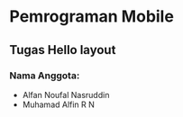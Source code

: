 # Pemrograman Mobile
## Tugas Hello layout
### Nama Anggota:
* Alfan Noufal Nasruddin
* Muhamad Alfin R N
